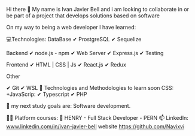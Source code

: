 Hi there 👋
My name is Ivan Javier Bell and i am looking to collaborate in or be part of a project that develops solutions based on software

On my way to being a web developer I have learned:

💻Technologies:
DataBase ✔ ProstgreSQL ✔ Sequelize

Backend ✔ node.js - npm ✔ Web Server ✔ Express.js ✔ Testing

Frontend ✔ HTML | CSS | Js ✔ React.js ✔ Redux

Other

✔ Git
✔ WSL
📌 Technologies and Methodologies to learn soon
CSS: +JavaScrip: ✔ Typescript ✔ PHP

🌱 my next study goals are:
Software development.


👨‍🎓 Platform courses:
💛 HENRY - Full Stack Developer - PERN
📫 LinkedIn: www.linkedin.com/in/ivan-javier-bell
website https://github.com/Navixvi
